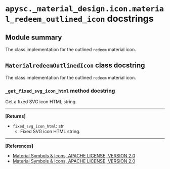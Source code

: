 # `apysc._material_design.icon.material_redeem_outlined_icon` docstrings

## Module summary

The class implementation for the outlined `redeem` material icon.

## `MaterialredeemOutlinedIcon` class docstring

The class implementation for the outlined `redeem` material icon.

### `_get_fixed_svg_icon_html` method docstring

Get a fixed SVG icon HTML string.<hr>

**[Returns]**

- `fixed_svg_icon_html`: str
  - Fixed SVG icon HTML string.

<hr>

**[References]**

- [Material Symbols & Icons, APACHE LICENSE, VERSION 2.0](https://fonts.google.com/icons?icon.size=24&icon.color=%23e8eaed)
- [Material Symbols & Icons, APACHE LICENSE, VERSION 2.0](https://www.apache.org/licenses/LICENSE-2.0.html)